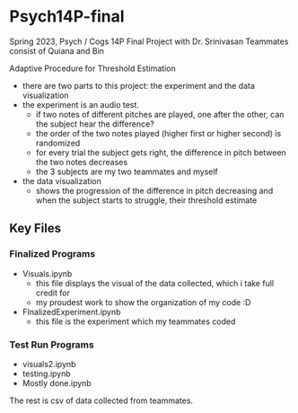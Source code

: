 # Psych14P-final
Spring 2023, Psych / Cogs 14P Final Project with Dr. Srinivasan
Teammates consist of Quiana and Bin

Adaptive Procedure for Threshold Estimation
* there are two parts to this project: the experiment and the data visualization
* the experiment is an audio test.
  * if two notes of different pitches are played, one after the other, can the subject hear the difference?
  * the order of the two notes played (higher first or higher second) is randomized
  * for every trial the subject gets right, the difference in pitch between the two notes decreases
  * the 3 subjects are my two teammates and myself
* the data visualization
  * shows the progression of the difference in pitch decreasing and when the subject starts to struggle, their threshold estimate

## Key Files
### Finalized Programs
* Visuals.ipynb
  * this file displays the visual of the data collected, which i take full credit for
  * my proudest work to show the organization of my code :D
* FInalizedExperiment.ipynb
  * this file is the experiment which my teammates coded
### Test Run Programs
* visuals2.ipynb
* testing.ipynb
* Mostly done.ipynb

The rest is csv of data collected from teammates.
